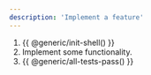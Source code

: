 ```yaml
---
description: 'Implement a feature'
---
```


1. {{ @generic/init-shell() }}
2. Implement some functionality.
3. {{ @generic/all-tests-pass() }}
